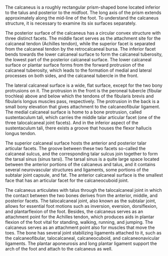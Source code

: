 The calcaneus is a roughly rectangular prism-shaped bone located inferior to the talus and posterior to the midfoot. The long axis of the prism extends approximately along the mid-line of the foot. To understand the calcaneus structure, it is necessary to examine its six surfaces separately.

The posterior surface of the calcaneus has a circular convex structure with three distinct facets. The middle facet serves as the attachment site for the calcaneal tendon (Achilles tendon), while the superior facet is separated from the calcaneal tendon by the retrocalcaneal bursa. The inferior facet bends towards the lower calcaneal surface to form the calcaneal tuberosity, the lowest part of the posterior calcaneal surface. The lower calcaneal surface or plantar surface forms from the forward protrusion of the calcaneal tuberosity, which leads to the formation of medial and lateral processes on both sides, and the calcaneal tubercle in the front.

The lateral calcaneal surface is a wide, flat surface, except for the two bony protrusions on it. The protrusion in the front is the peroneal tubercle (fibular trochlea) above and below which the tendons of the fibularis brevis and fibularis longus muscles pass, respectively. The protrusion in the back is a small bony elevation that gives attachment to the calcaneofibular ligament. The medial calcaneal surface is home to a bone protrusion, called sustentaculum tali, which carries the middle talar articular facet (one of the three talocalcaneal joint facets). And in the inferior aspect of the sustentaculum tali, there exists a groove that houses the flexor hallucis longus tendon.

The superior calcaneal surface hosts the anterior and posterior talar articular facets. The groove between these two facets so-called the calcaneal sulcus, and the corresponding talar sulcus join together to form the tarsal sinus (sinus tarsi). The tarsal sinus is a quite large space located between the anterior portions of the calcaneus and talus, and it contains several neurovascular structures and ligaments, some portions of the subtalar joint capsule, and fat. The anterior calcaneal surface is the smallest face that has an articular facet for the calcaneocuboid joint.

The calcaneus articulates with talus through the talocalcaneal joint in which the contact between the two bones derives from the anterior, middle, and posterior facets. The talocalcaneal joint, also known as the subtalar joint, allows for essential foot motions such as inversion, eversion, dorsiflexion, and plantarflexion of the foot. Besides, the calcaneus serves as an attachment point for the Achilles tendon, which produces aids in plantar flexion of the foot vital for standing, walking, running, and jumping. The calcaneus serves as an attachment point also for muscles that move the toes. The bone has several joint stabilizing ligaments attached to it, such as the calcaneofibular, talocalcaneal, calcaneocuboid, and calcaneonavicular ligaments. The plantar aponeurosis and long plantar ligament support the arch of the foot and attach to the calcaneus as well.